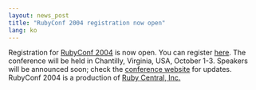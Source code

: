 ```yaml
---
layout: news_post
title: "RubyConf 2004 registration now open"
lang: ko
---
```


Registration for [RubyConf 2004][1] is now open. You can register
[here][2]. The conference will be held in Chantilly, Virginia, USA,
October 1-3. Speakers will be announced soon; check the [conference
website][1] for updates. RubyConf 2004 is a production of [Ruby Central,
Inc.][3]



[1]: http://www.rubycentral.org/conference 
[2]: http://www.rubycentral.org/conference/register.html 
[3]: http://www.rubycentral.org 
